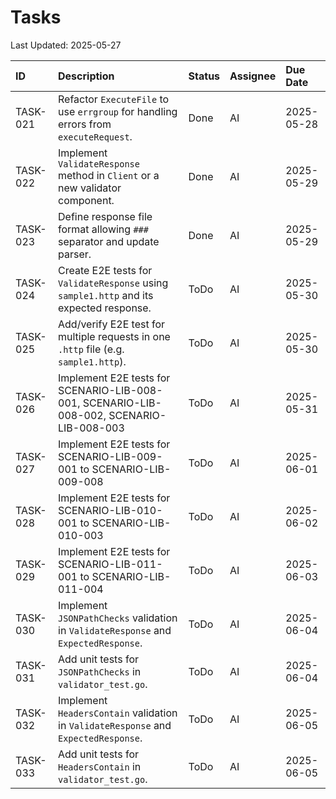 # Tasks

Last Updated: 2025-05-27

| ID       | Description                                                                 | Status   | Assignee | Due Date   |
| :------- | :-------------------------------------------------------------------------- | :------- | :------- | :--------- |
| TASK-021 | Refactor `ExecuteFile` to use `errgroup` for handling errors from `executeRequest`. | Done     | AI       | 2025-05-28 |
| TASK-022 | Implement `ValidateResponse` method in `Client` or a new validator component. | Done     | AI       | 2025-05-29 |
| TASK-023 | Define response file format allowing `###` separator and update parser.     | Done | AI       | 2025-05-29 |
| TASK-024 | Create E2E tests for `ValidateResponse` using `sample1.http` and its expected response. | ToDo     | AI       | 2025-05-30 |
| TASK-025 | Add/verify E2E test for multiple requests in one `.http` file (e.g. `sample1.http`). | ToDo     | AI       | 2025-05-30 |
| TASK-026 | Implement E2E tests for SCENARIO-LIB-008-001, SCENARIO-LIB-008-002, SCENARIO-LIB-008-003 | ToDo     | AI       | 2025-05-31 |
| TASK-027 | Implement E2E tests for SCENARIO-LIB-009-001 to SCENARIO-LIB-009-008          | ToDo     | AI       | 2025-06-01 |
| TASK-028 | Implement E2E tests for SCENARIO-LIB-010-001 to SCENARIO-LIB-010-003          | ToDo     | AI       | 2025-06-02 |
| TASK-029 | Implement E2E tests for SCENARIO-LIB-011-001 to SCENARIO-LIB-011-004          | ToDo     | AI       | 2025-06-03 |
| TASK-030 | Implement `JSONPathChecks` validation in `ValidateResponse` and `ExpectedResponse`. | ToDo     | AI       | 2025-06-04 |
| TASK-031 | Add unit tests for `JSONPathChecks` in `validator_test.go`.                 | ToDo     | AI       | 2025-06-04 |
| TASK-032 | Implement `HeadersContain` validation in `ValidateResponse` and `ExpectedResponse`. | ToDo     | AI       | 2025-06-05 |
| TASK-033 | Add unit tests for `HeadersContain` in `validator_test.go`.               | ToDo     | AI       | 2025-06-05 |
